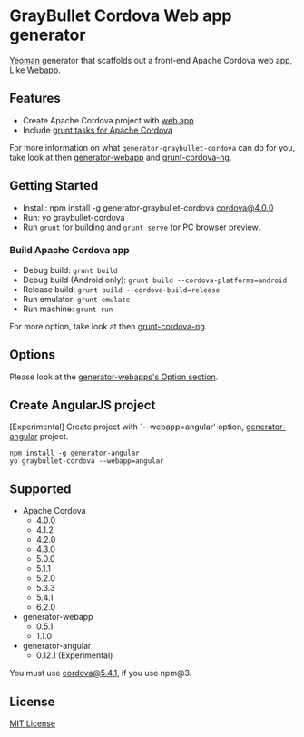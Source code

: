 # GrayBullet Cordova Web app generator
[Yeoman](http://yeoman.io) generator that scaffolds out a front-end Apache Cordova web app, Like [Webapp](https://github.com/yeoman/generator-webapp).


## Features
* Create Apache Cordova project with [web app](https://github.com/yeoman/generator-webapp)
* Include [grunt tasks for Apache Cordova](https://github.com/GrayBullet/grunt-cordova-ng)

For more information on what `generator-graybullet-cordova` can do for you, take look at then [generator-webapp](https://github.com/yeoman/generator-webapp) and [grunt-cordova-ng](https://github.com/GrayBullet/grunt-cordova-ng).


## Getting Started
* Install: npm install -g generator-graybullet-cordova cordova@4.0.0
* Run: yo graybullet-cordova
* Run `grunt` for building and `grunt serve` for PC browser preview.


### Build Apache Cordova app
* Debug build: `grunt build`
* Debug build (Android only): `grunt build --cordova-platforms=android`
* Release build: `grunt build --cordova-build=release`
* Run emulator: `grunt emulate`
* Run machine: `grunt run`

For more option, take look at then [grunt-cordova-ng](https://github.com/GrayBullet/grunt-cordova-ng).


## Options
Please look at the [generator-webapps's Option section](https://github.com/yeoman/generator-webapp#options).


## Create AngularJS project
[Experimental] Create project with `--webapp=angular' option, [generator-angular](https://github.com/yeoman/generator-angular) project.

```
npm install -g generator-angular
yo graybullet-cordova --webapp=angular
```

## Supported
* Apache Cordova
  - 4.0.0
  - 4.1.2
  - 4.2.0
  - 4.3.0
  - 5.0.0
  - 5.1.1
  - 5.2.0
  - 5.3.3
  - 5.4.1
  - 6.2.0
* generator-webapp
  - 0.5.1
  - 1.1.0
* generator-angular
  - 0.12.1 (Experimental)

You must use cordova@5.4.1, if you use npm@3.


## License

[MIT License](LICENSE)
